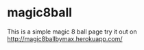 # magic8ball
This is a simple magic 8 ball page 
try it out on http://magic8ballbymax.herokuapp.com/
